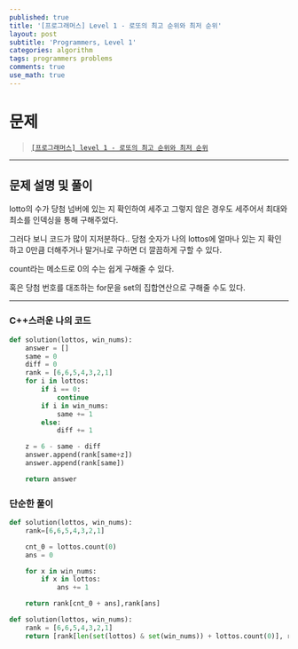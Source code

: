 ```yaml
---
published: true
title: '[프로그래머스] Level 1 - 로또의 최고 순위와 최저 순위'
layout: post
subtitle: 'Programmers, Level 1'
categories: algorithm
tags: programmers problems
comments: true
use_math: true
---
```


# **문제**

> [`[프로그래머스] level 1 - 로또의 최고 순위와 최저 순위`](https://school.programmers.co.kr/learn/courses/30/lessons/77484)

---
## **문제 설명 및 풀이**

lotto의 수가 당첨 넘버에 있는 지 확인하여 세주고 그렇지 않은 경우도 세주어서 최대와 최소를 인덱싱을 통해 구해주었다.

그러다 보니 코드가 많이 지저분하다.. 당첨 숫자가 나의 lottos에 얼마나 있는 지 확인하고 0만큼 더해주거나 말거나로 구하면 더 깔끔하게 구할 수 있다.

count라는 메소드로 0의 수는 쉽게 구해줄 수 있다.

혹은 당첨 번호를 대조하는 for문을 set의 집합연산으로 구해줄 수도 있다.

---
### C++스러운 나의 코드
```python
def solution(lottos, win_nums):
    answer = []
    same = 0
    diff = 0
    rank = [6,6,5,4,3,2,1]
    for i in lottos:
        if i == 0:
            continue
        if i in win_nums:
            same += 1
        else:
            diff += 1

    z = 6 - same - diff
    answer.append(rank[same+z])
    answer.append(rank[same])

    return answer
```

### 단순한 풀이
```python
def solution(lottos, win_nums):
    rank=[6,6,5,4,3,2,1]

    cnt_0 = lottos.count(0)
    ans = 0

    for x in win_nums:
        if x in lottos:
            ans += 1

    return rank[cnt_0 + ans],rank[ans]
```

```python
def solution(lottos, win_nums):
    rank = [6,6,5,4,3,2,1]
    return [rank[len(set(lottos) & set(win_nums)) + lottos.count(0)], rank[len(set(lottos) & set(win_nums))]]
```
